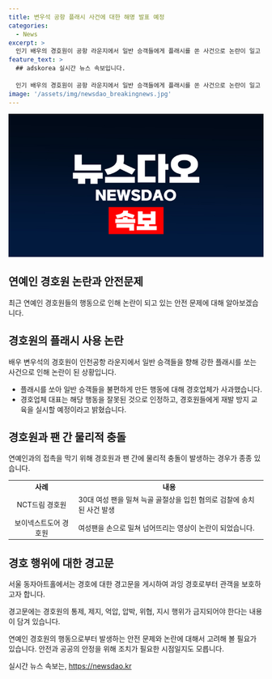```yaml
---
title: 변우석 공항 플래시 사건에 대한 해명 발표 예정
categories:
  - News
excerpt: >
  인기 배우의 경호원이 공항 라운지에서 일반 승객들에게 플래시를 쏜 사건으로 논란이 일고 있다. 사과한 경호업체는 경호원의 행동을 비난하며 재발 방지 교육을 약속했다. 이 사건을 통해 연예인 경호원들의 행동에 대한 비판이 쏟아지는 가운데, 경호원이 팬을 밀치거나 폭행하는 사례도 증가하고 있다. 이러한 사례에 대한 대응으로 가장 많이 연예인 팬 사인회가 열리는 서울 동자아트홀은 과잉 경호 금지 경고문을 게시했다.
feature_text: >
  ## adskorea 실시간 뉴스 속보입니다.

  인기 배우의 경호원이 공항 라운지에서 일반 승객들에게 플래시를 쏜 사건으로 논란이 일고 있다. 사과한 경호업체는 경호원의 행동을 비난하며 재발 방지 교육을 약속했다. 이 사건을 통해 연예인 경호원들의 행동에 대한 비판이 쏟아지는 가운데, 경호원이 팬을 밀치거나 폭행하는 사례도 증가하고 있다. 이러한 사례에 대한 대응으로 가장 많이 연예인 팬 사인회가 열리는 서울 동자아트홀은 과잉 경호 금지 경고문을 게시했다.
image: '/assets/img/newsdao_breakingnews.jpg'
---
```


<p><img src="/assets/img/newsdao_breakingnews.jpg" alt="adskorea 속보" /></p>

<h2 data-ke-size="size26">연예인 경호원 논란과 안전문제</h2>

<p data-ke-size="size16">최근 연예인 경호원들의 행동으로 인해 논란이 되고 있는 안전 문제에 대해 알아보겠습니다.</p>

<h2>경호원의 플래시 사용 논란</h2>

<p data-ke-size="size16">배우 변우석의 경호원이 인천공항 라운지에서 일반 승객들을 향해 강한 플래시를 쏘는 사건으로 인해 논란이 된 상황입니다.</p>

<ul>
<li>플래시를 쏘아 일반 승객들을 불편하게 만든 행동에 대해 경호업체가 사과했습니다.</li>
<li>경호업체 대표는 해당 행동을 잘못된 것으로 인정하고, 경호원들에게 재발 방지 교육을 실시할 예정이라고 밝혔습니다.</li>
</ul>

<h2>경호원과 팬 간 물리적 충돌</h2>

<p data-ke-size="size16">연예인과의 접촉을 막기 위해 경호원과 팬 간에 물리적 충돌이 발생하는 경우가 종종 있습니다.</p>

<table>
  <tr>
    <td style="text-align: center; height: 17px;"><b>사례</b></td>
    <td style="text-align: center; height: 17px;"><b>내용</b></td>
  </tr>
  <tr>
    <td style="text-align: center; height: 17px;">NCT드림 경호원</td>
    <td>30대 여성 팬을 밀쳐 늑골 골절상을 입힌 혐의로 검찰에 송치된 사건 발생</td>
  </tr>
  <tr>
    <td style="text-align: center; height: 17px;">보이넥스트도어 경호원</td>
    <td>여성팬을 손으로 밀쳐 넘어뜨리는 영상이 논란이 되었습니다.</td>
  </tr>
</table>

<h2>경호 행위에 대한 경고문</h2>

<p data-ke-size="size16">서울 동자아트홀에서는 경호에 대한 경고문을 게시하여 과잉 경호로부터 관객을 보호하고자 합니다.</p>

<p data-ke-size="size16">경고문에는 경호원의 통제, 제지, 억압, 압박, 위협, 지시 행위가 금지되어야 한다는 내용이 담겨 있습니다.</p>

<p data-ke-size="size16">연예인 경호원의 행동으로부터 발생하는 안전 문제와 논란에 대해서 고려해 볼 필요가 있습니다. 안전과 공공의 안정을 위해 조치가 필요한 시점일지도 모릅니다.</p>
실시간 뉴스 속보는, <a href="https://newsdao.kr" rel="dofollow">https://newsdao.kr</a>


